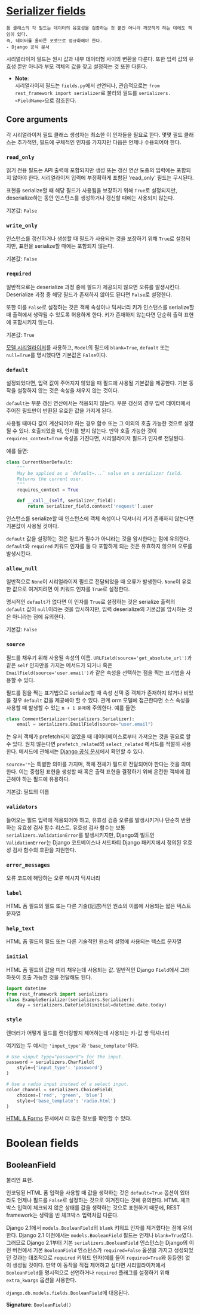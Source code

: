 # [Serializer fields](https://www.django-rest-framework.org/api-guide/fields/)
```
폼 클래스의 각 필드는 데이터의 유효성을 검증하는 것 뿐만 아니라 깨끗하게 하는 데에도 책임이 있다.
즉, 데이터를 올바른 포맷으로 정규화해야 한다.
- Django 공식 문서
```

시리얼라이저 필드는 원시 값과 내부 데이터형 사이의 변환을 다룬다. 또한 입력 값의 유효성 뿐만 아니라 부모 객체의 값을 찾고 설정하는 것 또한 다룬다.

- **Note**:<br>
  시리얼라이저 필드는 `fields.py`에서 선언되나, 관습적으로는 `from rest_framework import serializer`로 불러와 필드를 `serializers.<FieldName>`으로 참조한다.

## Core arguments
각 시리얼라이저 필드 클래스 생성자는 최소한 이 인자들을 필요로 한다. 몇몇 필드 클래스는 추가적인, 필드에 구체적인 인자를 가지지만 다음은 언제나 수용되어야 한다.

### `read_only`
읽기 전용 필드는 API 출력에 포함되지만 생성 또는 갱신 연산 도중의 입력에는 포함되지 않아야 한다. 시리얼라이저 입력에 부정확하게 포함된 'read_only' 필드는 무시된다.

표현을 serialize할 때 해당 필드가 사용됨을 보장하기 위해 `True`로 설정되지만, deserialize하는 동안 인스턴스를 생성하거나 갱신할 때에는 사용되지 않는다.

기본값: `False`

### `write_only`
인스턴스를 갱신하거나 생성할 때 필드가 사용되는 것을 보장하기 위해 `True`로 설정되지만, 표현을 serialize할 때에는 포함되지 않는다.

기본값: `False`

### `required`
일반적으로는 deserialize 과정 중에 필드가 제공되지 않으면 오류를 발생시킨다. Deserialize 과정 중 해당 필드가 존재하지 않아도 된다면 `False`로 설정한다.

또한 이를 `False`로 설정하는 것은 객체 속성이나 딕셔너리 키가 인스턴스를 serialize할 때 출력에서 생략될 수 있도록 허용하게 한다. 키가 존재하지 않는다면 단순히 출력 표현에 포함시키지 않는다.

기본값: `True`

[모델 시리얼라이저](https://www.django-rest-framework.org/api-guide/serializers/#modelserializer)를 사용하고, `Model`의 필드에 `blank=True`, `default` 또는 `null=True`를 명시했다면 기본값은 `False`이다.

### `default`
설정되었다면, 입력 값이 주어지지 않았을 때 필드에 사용될 기본값을 제공한다. 기본 동작을 설정하지 않는 것은 속성을 채우지 않는 것이다.

`default`는 부분 갱신 연산에서는 적용되지 않는다. 부분 갱신의 경우 입력 데이터에서 주어진 필드만이 반환된 유효한 값을 가지게 된다.

사용될 때마다 값이 계산되어야 하는 경우 함수 또는 그 이외의 호출 가능한 것으로 설정될 수 있다. 호출되었을 때, 인자를 받지 않는다. 만약 호출 가능한 것이 `requires_context=True` 속성을 가진다면, 시리얼라이저 필드가 인자로 전달된다.

예를 들면:

```python
class CurrentUserDefault:
    """
    May be applied as a `default=...` value on a serializer field.
    Returns the current user.
    """
    requires_context = True

    def __call__(self, serializer_field):
        return serializer_field.context['request'].user
```

인스턴스를 serialize할 때 인스턴스에 객체 속성이나 딕셔너리 키가 존재하지 않는다면 기본값이 사용될 것이다.

`default` 값을 설정하는 것은 필드가 필수가 아니라는 것을 암시한다는 점에 유의한다. `default`와 `required` 키워드 인자를 둘 다 포함하게 되는 것은 유효하지 않으며 오류를 발생시킨다.

### `allow_null`
일반적으로 `None`이 시리얼라이저 필드로 전달되었을 때 오류가 발생한다. `None`이 유효한 값으로 여겨지려면 이 키워드 인자를 `True`로 설정한다.

명시적인 `default`가 없다면 이 인자를 `True`로 설정하는 것은 serialize 출력의 `default` 값이 `null`이라는 것을 암시하지만, 입력 deserialize의 기본값을 암시하는 것은 아니라는 점에 유의한다.

기본값: `False`

### `source`
필드를 채우기 위해 사용될 속성의 이름. `URLField(source='get_absolute_url')`과 같은 `self` 인자만을 가지는 메서드가 되거나 혹은 `EmailField(source='user.email')`과 같은 속성을 선택하는 점을 찍는 표기법을 사용할 수 있다.

필드를 점을 찍는 표기법으로 serialize할 때 속성 선택 중 객체가 존재하지 않거나 비었을 경우 `default` 값을 제공해야 할 수 있다. 관계 orm 모델에 접근한다면 소스 속성을 사용할 때 발생할 수 있는 `n + 1 문제`에 주의한다. 예를 들면:

```python
class CommentSerializer(serializers.Serializer):
    email = serializers.EmailField(source="user.email")
```

는 유저 객체가 prefetch되지 않았을 때 데이터베이스로부터 가져오는 것을 필요로 할 수 있다. 원치 않는다면 `prefetch_related`와 `select_related` 메서드를 적절히 사용한다. 메서드에 관해서는 [Django 공식 문서](https://docs.djangoproject.com/en/3.2/ref/models/querysets/#django.db.models.query.QuerySet.select_related)에서 확인할 수 있다.

`source='*`는 특별한 의미를 가지며, 객체 전체가 필드로 전달되어야 한다는 것을 의미한다. 이는 중첩된 표현을 생성할 때 혹은 출력 표현을 결정하기 위해 온전한 객체에 접근해야 하는 필드에 유용하다.

기본값: 필드의 이름

### `validators`
들어오는 필드 입력에 적용되어야 하고, 유효성 검증 오류를 발생시키거나 단순히 반환하는 유효성 검사 함수 리스트. 유효성 검사 함수는 보통 `serializers.ValidationError`를 발생시키지만, Django의 빌트인 `ValidationError`는 Django 코드베이스나 서드파티 Django 패키지에서 정의된 유효성 검사 함수의 호환을 지원한다.

### `error_messages`
오류 코드에 해당하는 오류 메시지 딕셔너리

### `label`
HTML 폼 필드의 필드 또는 다른 기술(記述)적인 원소의 이름에 사용되는 짧은 텍스트 문자열

### `help_text`
HTML 폼 필드의 필드 또는 다른 기술적인 원소의 설명에 사용되는 텍스트 문자열

### `initial`
HTML 폼 필드의 값을 미리 채우는데 사용되는 값. 일반적인 Django `Field`에서 그러하듯이 호출 가능한 것을 전달해도 된다.

```python
import datetime
from rest_framework import serializers
class ExampleSerializer(serializers.Serializer):
    day = serializers.DateField(initial=datetime.date.today)
```

### `style`
렌더러가 어떻게 필드를 렌더링할지 제어하는데 사용되는 키-값 쌍 딕셔너리

여기있는 두 예시는 `'input_type'`과 `'base_template'`이다.

```python
# Use <input type="password"> for the input.
password = serializers.CharField(
    style={'input_type': 'password'}
)

# Use a radio input instead of a select input.
color_channel = serializers.ChoiceField(
    choices=['red', 'green', 'blue']
    style={'base_template': 'radio.html'}
)
```

[HTML & Forms](https://www.django-rest-framework.org/topics/html-and-forms/) 문서에서 더 많은 정보를 확인할 수 있다.

# Boolean fields
## BooleanField
불리언 표현.

인코딩된 HTML 폼 입력을 사용할 때 값을 생략하는 것은 `default=True` 옵션이 있더라도 언제나 필드를 `False`로 설정하는 것으로 여겨진다는 것에 유의한다. HTML 체크박스 입력이 체크되지 않은 상태를 값을 생략하는 것으로 표현하기 때문에, REST framework는 생략을 빈 체크박스 입력처럼 다룬다.

Django 2.1에서 `models.BooleanField`의 `blank` 키워드 인자를 제거했다는 점에 유의한다. Django 2.1 이전에서는 `models.BooleanField` 필드는 언제나 `blank=True`였다. 그러므로 Django 2.1부터 기본 `serializers.BooleanField` 인스턴스는 Django의 이전 버전에서 기본 `BooleanField` 인스턴스가 `required=False` 옵션을 가지고 생성되었던 것과는 대조적으로 `required` 키워드 인자(예를 들어 `required=True`와 동등한) 없이 생성될 것이다. 만약 이 동작을 직접 제어하고 싶다면 시리얼라이저에서 `BooleanField`를 명시적으로 선언하거나 `required` 플래그를 설정하기 위해 `extra_kwargs` 옵션을 사용한다.

`django.db.models.fields.BooleanField`에 대응된다.

**Signature**: `BooleanField()`